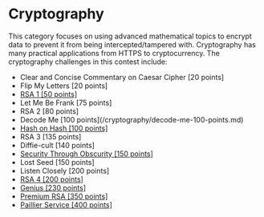 # Cryptography

This category focuses on using advanced mathematical topics to encrypt data to prevent it from being intercepted/tampered with. Cryptography has many practical applications from HTTPS to cryptocurrency. The cryptography challenges in this contest include:

* Clear and Concise Commentary on Caesar Cipher \[20 points\]
* Flip My Letters \[20 points\]
* [RSA 1 \[50 points\]](/cryptography/rsa-1-50-points.md)
* Let Me Be Frank \[75 points\]
* RSA 2 \[80 points\]
* Decode Me \[100 points\](/cryptography/decode-me-100-points.md)
* [Hash on Hash \[100 points\]](/cryptography/hash-on-hash-100-points.md)
* RSA 3 \[135 points\]
* Diffie-cult \[140 points\]
* [Security Through Obscurity \[150 points\]](/cryptography/security-through-obscurity-150-points.md)
* Lost Seed \[150 points\]
* Listen Closely \[200 points\]
* [RSA 4 \[200 points\]](/cryptography/rsa-4-200-points.md)
* [Genius \[230 points\]](/cryptography/genius-230-points.md)
* [Premium RSA \[350 points\]](/cryptography/premium-rsa-350-points.md)
* [Paillier Service \[400 points\]](/cryptography/paillier-service-400-points.md)
